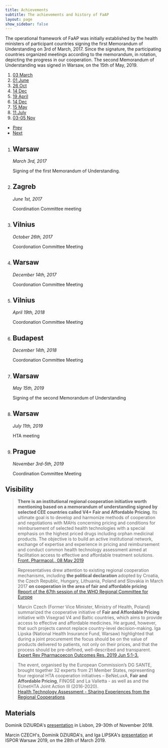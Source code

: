 ```yaml
---
title: Achievements
subtitle: The achievements and history of FaAP
layout: page
show_sidebar: false
---
```


The operational framework of FaAP was initially established by the health ministers of participant countries signing the first Memorandum of Understanding on 3rd of March, 2017. Since the signature, the participating countries organized meetings according to the memorandum, in rotation, depicting the progress in our cooperation. The second Memorandum of Understanding was signed in Warsaw, on the 15th of May, 2019.
              
<section class="cd-horizontal-timeline">
	<div class="cd-timeline">
		<div class="events-wrapper">
			<div class="events">
				<ol>
					<li id="cd-list"><a href="#0" data-date="03/03/2017" class="selected">03 March</a></li>
					<li id="cd-list"><a href="#0" data-date="01/06/2017">01 June</a></li>
					<li id="cd-list"><a href="#0" data-date="26/10/2017">26 Oct</a></li>
					<li id="cd-list"><a href="#0" data-date="14/12/2017">14 Dec</a></li>
					<li id="cd-list"><a href="#0" data-date="19/04/2018">19 April</a></li>
                    <li id="cd-list"><a href="#0" data-date="14/12/2018">14 Dec</a></li>
                    <li id="cd-list"><a href="#0" data-date="15/05/2019">15 May</a></li>
                    <li id="cd-list"><a href="#0" data-date="11/07/2019">11 July</a></li>
                    <li id="cd-list"><a href="#0" data-date="03/11/2019">03-05 Nov</a></li>
				</ol>
				<span class="filling-line" aria-hidden="true"></span>
			</div> <!-- .events -->
		</div> <!-- .events-wrapper -->
		<ul class="cd-timeline-navigation">
			<li><a href="#0" class="prev inactive">Prev</a></li>
			<li><a href="#0" class="next">Next</a></li>
		</ul> <!-- .cd-timeline-navigation -->
	</div> <!-- .timeline -->
	<div class="events-content">
		<ol>
			<li class="selected" id="cd-list" data-date="03/03/2017">
				<h2>Warsaw</h2>
				<em>March 3rd, 2017</em>
				<p>	
					Signing of the first Memorandum of Understanding.
				</p>
			</li>
			<li id="cd-list" data-date="01/06/2017">
				<h2>Zagreb</h2>
				<em>June 1st, 2017</em>
				<p>	
					Coordination Committee meeting
				</p>
			</li>
			<li id="cd-list" data-date="26/10/2017">
				<h2>Vilnius</h2>
				<em>October 26th, 2017</em>
				<p>	
					Coordonation Committee Meeting
				</p>
			</li>
			<li id="cd-list" data-date="14/12/2017">
				<h2>Warsaw</h2>
				<em>December 14th, 2017</em>
				<p>	
					Coordonation Committee Meeting
				</p>
			</li>
			<li id="cd-list" data-date="19/04/2018">
				<h2>Vilnius</h2>
				<em>April 19th, 2018</em>
				<p>	
					Coordonation Committee Meeting
				</p>
			</li>
			<li id="cd-list" data-date="14/12/2018">
				<h2>Budapest</h2>
				<em>December 14th, 2018</em>
				<p>	
					Coordonation Committee Meeting
				</p>
			</li>
			<li id="cd-list" data-date="15/05/2019">
				<h2>Warsaw</h2>
				<em>May 15th, 2019</em>
				<p>	
					Signing of the second Memorandum of Understanding
				</p>
			</li>
			<li id="cd-list" data-date="11/07/2019">
				<h2>Warsaw</h2>
				<em>July 11th, 2019</em>
				<p>	
					HTA meeting
				</p>
			</li>
      <li id="cd-list" data-date="03/11/2019">
				<h2>Prague</h2>
				<em>November 3rd-5th, 2019</em>
				<p>	
					Coordination Committee Meeting
				</p>
			</li>
		</ol>
	</div> <!-- .events-content -->
</section>
<script>$.ajaxPrefilter(function( options, originalOptions, jqXHR ) { options.async = true; });</script>
<script src='https://cdnjs.cloudflare.com/ajax/libs/jquery/2.1.3/jquery.min.js'></script>
<script src='https://cdnjs.cloudflare.com/ajax/libs/jquery-mobile/1.4.5/jquery.mobile.min.js'></script>
<script> src='/assets/js/timeline.js'</script>

## Visibility

> **There is an institutional regional cooperation initiative worth mentioning based on a memorandum of understanding signed by selected CEE countries called V4+ Fair and Affordable Pricing**. Its ultimate goal is to develop and harmonize methods of cooperation and negotiations with MAHs concerning pricing and conditions for reimbursement of selected health technologies with a special emphasis on the highest priced drugs including orphan medicinal products. The objective is to build an active institutional network, exchange of expertise and experience in pricing and reimbursement and conduct common health technology assessment aimed at facilitation access to effective and affordable treatment solutions.
<br>[Front. Pharmacol., 08 May 2019](https://doi.org/10.3389/fphar.2019.00487?target=_blank)

> Representatives drew attention to existing regional cooperation mechanisms, including **the political declaration** adopted by Croatia, the Czech Republic, Hungary, Lithuania, Poland and Slovakia in March 2017 **on cooperation in the area of fair and affordable pricing**
<br>[Report of the 67th session of the WHO Regional Committee for Europe](http://www.euro.who.int/__data/assets/pdf_file/0005/359096/67rp00e_FinalReport_170895.pdf?ua=1)

> Marcin Czech (Former Vice Minister, Ministry of Health, Poland) summarized the cooperative initiative of **Fair and Affordable Pricing** initiative with Visegrad V4 and Baltic countries, which aims to provide access to effective and affordable medicines. He argued, however, that such projects cannot replace country-level decision-making. Iga Lipska (National Health Insurance Fund, Warsaw) highlighted that during a joint procurement the focus should be on the value of products delivered to patients, not only on their prices, and that the process should be pre-defined, well-described and transparent.
<br>[Expert Rev Pharmacoecon Outcomes Res. 2019 Jun 5:1-3.](https://www.tandfonline.com/doi/full/10.1080/14737167.2019.1626720?af=R)

> The event, organised by the European Commission’s DG SANTE, brought together 32 experts from 21 Member States, representing four regional HTA cooperation initiatives – BeNeLuxA, **Fair and Affordable Pricing**, FINOSE and La Valletta - as well as and the EUnetHTA Joint Action III (2016-2020).
<br>[Health Technology Assessment - Sharing Experiences from the Regional Cooperations](https://ec.europa.eu/health/sites/health/files/technology_assessment/docs/2018_regional_hta_reportsum_en.pdf)

## Materials
Dominik DZIURDA's [presentation](http://www.infarmed.pt/documents/15786/2835945/Apresenta%C3%A7%C3%A3oDominik+Dziurda.pdf/d189e40a-1924-4115-9978-b02332d173d5?target=_blank) in Lisbon, 29-30th of November 2018.

Marcin CZECH's, Dominik DZIURDA's, and Iga LIPSKA's [presentation](https://www.ispor.org/docs/default-source/default-document-library/5-328-session4woa.pdf?sfvrsn=237de72a_0) at ISPOR Warsaw 2019, on the 28th of March 2019.
